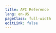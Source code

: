 ```yaml
---
title: API Reference
lang: en-US
pageClass: full-width
editLink: false
---
```


<ClientOnly><ApiDocWrapper src="api/thirdparty-pisp-api.yaml"></ApiDocWrapper></ClientOnly>
          